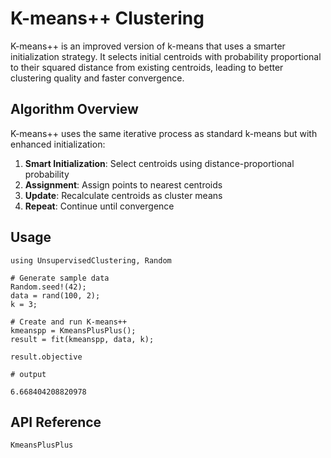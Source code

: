 # K-means++ Clustering

K-means++ is an improved version of k-means that uses a smarter initialization strategy. It selects initial centroids with probability proportional to their squared distance from existing centroids, leading to better clustering quality and faster convergence.

## Algorithm Overview

K-means++ uses the same iterative process as standard k-means but with enhanced initialization:
1. **Smart Initialization**: Select centroids using distance-proportional probability
2. **Assignment**: Assign points to nearest centroids
3. **Update**: Recalculate centroids as cluster means
4. **Repeat**: Continue until convergence

## Usage

```jldoctest
using UnsupervisedClustering, Random

# Generate sample data
Random.seed!(42);
data = rand(100, 2);
k = 3;

# Create and run K-means++
kmeanspp = KmeansPlusPlus();
result = fit(kmeanspp, data, k);

result.objective

# output

6.668404208820978
```

## API Reference

```@docs
KmeansPlusPlus
```